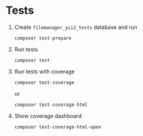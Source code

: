 # Tests

1. Create `filemanager_yii2_tests` database and run

   ```
   composer test-prepare
   ```

2. Run tests

   ```
   composer test
   ```

3. Run tests with coverage

   ```
   composer test-coverage
   ```

   or

   ```
   composer test-coverage-html
   ```

4. Show coverage dashboard

   ```
   composer test-coverage-html-open
   ```
